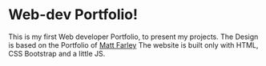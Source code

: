 # Web-dev Portfolio!

This is my first Web developer Portfolio, to present my projects.
The Design is based on the Portfolio of [Matt Farley](https://mattfarley.ca/)
The website is built only with HTML, CSS Bootstrap and a little JS.